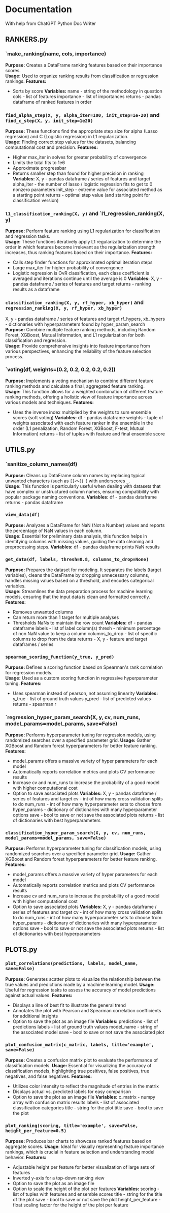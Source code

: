 # Documentation
With help from ChatGPT Python Doc Writer
## RANKERS.py

### `make_ranking(name, cols, importance)
**Purpose:**
Creates a DataFrame ranking features based on their importance scores.  
**Usage:**
Used to organize ranking results from classification or regression rankings.
**Features:**
- Sorts by score
**Variables:**
name - string of the methodology in question
cols - list of features
importance - list of importances
returns - pandas dataframe of ranked features in order

### `find_alpha_step(X, y, alpha_iter=100, init_step=1e-20)` and `find_c_step(X, y, init_step=1e20)`
**Purpose:**
These functions find the appropriate step size for alpha (Lasso regression) and C (Logistic regression) in L1 regularization.  
**Usage:**
Finding correct step values for the datasets, balancing computational cost and precision.
**Features:**
- Higher max_iter in solves for greater probability of convergence
- Limits the total fits to 1e6
- Approximate progressbar
- Returns smaller step than found for higher precision in ranking
**Variables:**
X, y - pandas dataframe / series of features and target
alpha_iter - the number of lasso / logistic regression fits to get to 0 nonzero parameters
init_step - extreme value for associated method as a starting point
returns - optimal step value (and starting point for classification version)

### `l1_classification_ranking(X, y)` and `l1_regression_ranking(X, y)
**Purpose:**
Perform feature ranking using L1 regularization for classification and regression tasks.  
**Usage:**
These functions iteratively apply L1 regularization to determine the order in which features become irrelevant as the regularization strength increases, thus ranking features based on their importance.
**Features:**
- Calls step finder functions for approximated optimal iteration steps
- Large max_iter for higher probability of convergence
- Logistic regression is OvR classification, each class coefficient is averaged and iterations continue until the average is 0
**Variables:**
X, y - pandas dataframe / series of features and target
returns - ranking results as a dataframe

### `classification_ranking(X, y, rf_hyper, xb_hyper)` and `regression_ranking(X, y, rf_hyper, xb_hyper)`
X, y - pandas dataframe / series of features and target
rf_hypers, xb_hypers - dictionaries with hyperparameters found by hyper_param_search
**Purpose:** Combine multiple feature ranking methods, including Random Forest, XGBoost, Mutual Information, and L1 regularization for both classification and regression.  
**Usage:** Provide comprehensive insights into feature importance from various perspectives, enhancing the reliability of the feature selection process.

### `voting(df, weights=(0.2, 0.2, 0.2, 0.2, 0.2))
**Purpose:**
Implements a voting mechanism to combine different feature ranking methods and calculate a final, aggregated feature ranking.  
**Usage:**
This function allows for a weighted combination of different feature ranking methods, offering a holistic view of feature importance across various models and techniques.
**Features:**
- Uses the inverse index multiplied by the weights to sum ensemble scores (soft voting)
**Variables:**
df - pandas dataframe
weights - tuple of weights associated with each feature ranker in the ensemble
In the order (L1 penalization, Random Forest, XGBoost, F-test, Mutual Information)
returns - list of tuples with feature and final ensemble score

## UTILS.py

### `sanitize_column_names(df)
**Purpose:**
Cleans up DataFrame column names by replacing typical unwanted characters (such as `[]<>{} `) with underscores `_`.  
**Usage:**
This function is particularly useful when dealing with datasets that have complex or unstructured column names, ensuring compatibility with popular package naming conventions.
**Variables:**
df - pandas dataframe
returns - pandas dataframe

### `view_data(df)`
**Purpose:**
Analyzes a DataFrame for NaN (Not a Number) values and reports the percentage of NaN values in each column.  
**Usage:**
Essential for preliminary data analysis, this function helps in identifying columns with missing values, guiding the data cleaning and preprocessing steps.
**Variables:**
df - pandas dataframe
prints NaN results

### `get_data(df, labels, thresh=0.8, columns_to_drop=None)`
**Purpose:**
Prepares the dataset for modeling. It separates the labels (target variables), cleans the DataFrame by dropping unnecessary columns, handles missing values based on a threshold, and encodes categorical variables.  
**Usage:**
Streamlines the data preparation process for machine learning models, ensuring that the input data is clean and formatted correctly.
**Features:**
- Removes unwanted columns
- Can return more than 1 target for multiple analyses
- Thresholds NaNs to maintain the row count
**Variables:**
df - pandas dataframe
labels - list of label column(s)
thresh - minimum percentage of non NaN value to keep a column
columns_to_drop - list of specific columns to drop from the data
returns - X, y - feature and target dataframes / series

### `spearman_scoring_function(y_true, y_pred)`
**Purpose:**
Defines a scoring function based on Spearman's rank correlation for regression models.  
**Usage:**
Used as a custom scoring function in regressive hyperparameter tuning.
**Features:**
- Uses spearman instead of pearson, not assuming linearity
**Variables:**
y_true - list of ground truth values
y_pred - list of predicted values
returns - spearman r

### `regression_hyper_param_search(X, y, cv, num_runs, model_params=model_params, save=False)
**Purpose:**
Performs hyperparameter tuning for regression models, using randomized searches over a specified parameter grid.
**Usage:**
Gather XGBoost and Random forest hyperparameters for better feature ranking.
**Features:**
- model_params offers a massive variety of hyper parameters for each model
- Automatically reports correlation metrics and plots CV performance results
- Increase cv and num_runs to increase the probability of a good model with higher computational cost
- Option to save associated plots
**Variables:**
X, y - pandas dataframe / series of features and target
cv - int of how many cross validation splits to do
num_runs - int of how many hyperparameter sets to choose from
hyper_params - dictionary of dictionaries with many hyperparameter options
save - bool to save or not save the associated plots
returns - list of dictionaries with best hyperparameters

### `classification_hyper_param_search(X, y, cv, num_runs, model_params=model_params, save=False)`
**Purpose:**
Performs hyperparameter tuning for classification models, using randomized searches over a specified parameter grid.
**Usage:**
Gather XGBoost and Random forest hyperparameters for better feature ranking.
**Features:**
- model_params offers a massive variety of hyper parameters for each model
- Automatically reports correlation metrics and plots CV performance results
- Increase cv and num_runs to increase the probability of a good model with higher computational cost
- Option to save associated plots
**Variables:**
X, y - pandas dataframe / series of features and target
cv - int of how many cross validation splits to do
num_runs - int of how many hyperparameter sets to choose from
hyper_params - dictionary of dictionaries with many hyperparameter options
save - bool to save or not save the associated plots
returns - list of dictionaries with best hyperparameters

## PLOTS.py

### `plot_correlations(predictions, labels, model_name, save=False)`
**Purpose:**
Generates scatter plots to visualize the relationship between the true values and predictions made by a machine learning model. 
**Usage:**
Useful for regression tasks to assess the accuracy of model predictions against actual values.
**Features:**
- Displays a line of best fit to illustrate the general trend
- Annotates the plot with Pearson and Spearman correlation coefficients for additional insights
- Option to save the plot as an image file
**Variables:**
predictions - list of predictions
labels - list of ground truth values
model_name - string of the associated model
save - bool to save or not save the associated plot

### `plot_confusion_matrix(c_matrix, labels, title='example', save=False)`
**Purpose:**
Creates a confusion matrix plot to evaluate the performance of classification models.
**Usage:**
Essential for visualizing the accuracy of classification models, highlighting true positives, false positives, true negatives, and false negatives.
**Features:**
- Utilizes color intensity to reflect the magnitude of entries in the matrix
- Displays actual vs. predicted labels for easy comparison
- Option to save the plot as an image file
**Variables:**
c_matrix - numpy array with confusion matrix results
labels - list of associated classification categories
title - string for the plot title
save - bool to save the plot


### `plot_ranking(scoring, title='example', save=False, height_per_feature=0.5)`
**Purpose:**
Produces bar charts to showcase ranked features based on aggregate scores.
**Usage**:
Ideal for visually representing feature importance rankings, which is crucial in feature selection and understanding model behavior.
**Features:**
- Adjustable height per feature for better visualization of large sets of features
- Inverted y-axis for a top-down ranking view
- Option to save the plot as an image file
- Option to scale the height of the plot per features
**Variables:**
scoring - list of tuples with features and ensemble scores
title - string for the title of the plot
save - bool to save or not save the plot
height_per_feature - float scaling factor for the height of the plot per feature






